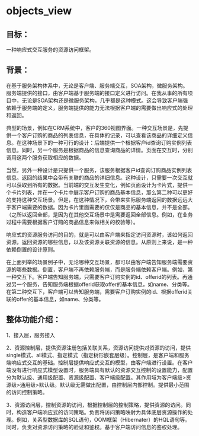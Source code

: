 # objects_view
## 目标：
一种响应式交互服务的资源访问框架。

## 背景：
在基于服务架构体系中，无论是客户端、服务端交互，SOA架构，微服务架构。服务端提供的接口，由客户端基于服务端的接口定义进行访问。在我从事的所有项目中，无论是SOA架构还是微服务架构，几乎都是这种模式。这会导致客户端强依赖于服务端的定义，服务端提供的能力无法根据客户端的需要做出响应式的处理和返回。

典型的场景，例如在CRM系统中，客户的360视图界面。一种交互场景是，先提供一个客户订购的商品的列表信息，在具体的记录，可以查看该商品的详细定义信息。在这种场景下的一种可行的设计：后端提供一个根据客户id查询订购实例列表信息。同时，另一个服务是根据商品的信息查询商品的详情。页面在交互时，分别调用这两个服务获取相应的数据。

当然，另外一种设计是只提供一个服务，该服务根据客户id查询订购商品实例列表信息。返回的结果中会带有关联的商品的详细信息。这种设计，只需要一次交互就可以获取到所有的数据。当前端的交互发生变化，例如页面设计为卡片式，提供一个卡片列表，并在一个卡片中展示客户订购的商品基本信息，那么第二种可以更好的支持这种交互场景。但是，在这种情况下，会带来实际服务端返回的数据远远大于客户端需要的数据。因为卡片里面需要的仅仅是商品的基本信息，并不是全部。（之所以返回全部，是因为在其他交互场景中是需要返回全部信息。例如，在业务过程中需要根据客户订购的商品信息来做相关的校验等）。

响应式的资源服务访问的目的，就是可以由客户端来指定访问资源时，该如何返回资源，返回资源的哪些信息，以及该资源关联资源的信息。从原则上来说，是一种依赖倒置的设计原则。

在上面列举的场景例子中，无论哪种交互场景，都可以由客户端告知服务端需要资源的哪些数据。倒置，客户端不再依赖服务端，而是服务端依赖客户端。例如，第一种交互下。客户端告知服务端，只需要客户订购实例的id、offerid的列表。再通过另一个服务，告知服务端根据offerid获取offer的基本信息，如name、分类等。在第二种交互下，客户端可以告知服务端，需要客户订购实例的id、根据offerid关联的offer的基本信息，如name、分类等。


## 整体功能介绍：
1、接入层，服务接入

2、资源控制层，提供资源注册包括关联关系，资源访问提供对资源的访问，提供single模式、all模式、指定模式（指定树形嵌套层级）。控制层，是客户端和服务端响应式交互的基础。控制层提供响应式交互的模型，由客户端进行设置。在客户端没有进行响应式模型设置时，服务端具有默认的资源交互控制的设置能力，配置分为默认级、通用级配置、资源级配置、客户端级配置。其作用域为客户端级>资源级>通用级>默认级。默认级无需做出配置，由控制层内部控制。提供最小范围的访问控制策略。

3、资源访问层，控制资源的访问，根据控制层的控制策略，提供资源的访问。同时，构造客户端响应式的访问策略。负责将访问策略映射为具体底层资源操作的处理。例如，关系型数据库的SQL语句，OOM框架（Hibernater）的HQL语句等。同时，负责对资源访问策略的验证和鉴权。基于客户端访问信息的鉴权处理。
